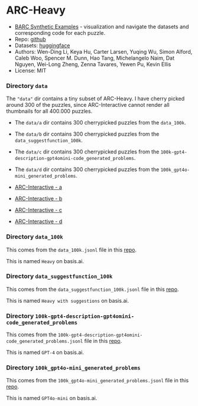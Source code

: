 # ARC-Heavy

- [BARC Synthetic Examples](https://www.basis.ai/arc_interface/examples) - visualization and navigate the datasets and corresponding code for each puzzle.
- Repo: [github](https://github.com/xu3kev/BARC)
- Datasets: [huggingface](https://huggingface.co/collections/barc0/synthetic-arc-dataset-6725aa6031376d3bacc34f76)
- Authors: Wen-Ding Li, Keya Hu, Carter Larsen, Yuqing Wu, Simon Alford, Caleb Woo, Spencer M. Dunn, Hao Tang, Michelangelo Naim, Dat Nguyen, Wei-Long Zheng,
Zenna Tavares, Yewen Pu, Kevin Ellis
- License: MIT

### Directory `data`

The `"data"` dir contains a tiny subset of ARC-Heavy. I have cherry picked around 300 of the puzzles, since ARC-Interactive cannot render all thumbnails for all 400.000 puzzles.

- The `data/a` dir contains 300 cherrypicked puzzles from the `data_100k`.

- The `data/b` dir contains 300 cherrypicked puzzles from the `data_suggestfunction_100k`.

- The `data/c` dir contains 300 cherrypicked puzzles from the `100k-gpt4-description-gpt4omini-code_generated_problems`.

- The `data/d` dir contains 300 cherrypicked puzzles from the `100k_gpt4o-mini_generated_problems`.

- [ARC-Interactive - a](https://neoneye.github.io/arc/?dataset=ARC-Heavy-a)
- [ARC-Interactive - b](https://neoneye.github.io/arc/?dataset=ARC-Heavy-b)
- [ARC-Interactive - c](https://neoneye.github.io/arc/?dataset=ARC-Heavy-c)
- [ARC-Interactive - d](https://neoneye.github.io/arc/?dataset=ARC-Heavy-d)


### Directory `data_100k`

This comes from the `data_100k.jsonl` file in this [repo](https://huggingface.co/datasets/barc0/200k_HEAVY_gpt4o-description-gpt4omini-code_generated_problems/tree/main).

This is named `Heavy` on basis.ai.

### Directory `data_suggestfunction_100k`

This comes from the `data_suggestfunction_100k.jsonl` file in this [repo](https://huggingface.co/datasets/barc0/200k_HEAVY_gpt4o-description-gpt4omini-code_generated_problems/tree/main).

This is named `Heavy with suggestions` on basis.ai.

### Directory `100k-gpt4-description-gpt4omini-code_generated_problems`

This comes from the `100k-gpt4-description-gpt4omini-code_generated_problems.jsonl` file in this [repo](https://huggingface.co/datasets/barc0/100k-gpt4-description-gpt4omini-code_generated_problems).

This is named `GPT-4` on basis.ai.

### Directory `100k_gpt4o-mini_generated_problems`

This comes from the `100k_gpt4o-mini_generated_problems.jsonl` file in this [repo](https://huggingface.co/datasets/barc0/100k-gpt4omini-description-gpt4omini-code_generated_problems).

This is named `GPT4o-mini` on basis.ai.
